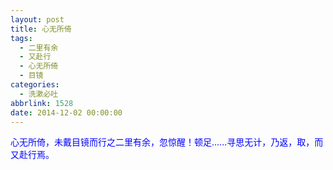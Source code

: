 ```yaml
---
layout: post
title: 心无所倚
tags:
  - 二里有余
  - 又赴行
  - 心无所倚
  - 目镜
categories:
  - 洗漱必吐
abbrlink: 1528
date: 2014-12-02 00:00:00
---
```


<!-- build time:Sat Jun 23 2018 12:05:16 GMT+0800 (中国标准时间) -->

<span style="color:#00f">心无所倚，未戴目镜而行之二里有余，忽惊醒！顿足......寻思无计，乃返，取，而又赴行焉。</span>
<!-- rebuild by neat -->